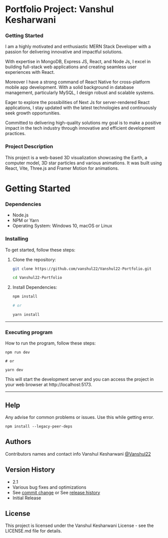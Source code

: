 # Portfolio Project: Vanshul Kesharwani

### Getting Started
I am a highly motivated and enthusiastic MERN Stack Developer with a passion for delivering innovative and impactful solutions. 

With expertise in MongoDB, Express JS, React, and Node Js, I excel in building full-stack web applications and creating seamless user experiences with React.

Moreover I have a strong command of React Native for cross-platform mobile app development. With a solid background in database management, particularly MySQL, I design robust and scalable systems. 

Eager to explore the possibilities of Next Js for server-rendered React applications, I stay updated with the latest technologies and continuously seek growth opportunities. 

Committed to delivering high-quality solutions my goal is to make a positive impact in the tech industry through innovative and efficient development practices.

### Project Description
This project is a web-based 3D visualization showcasing the Earth, a computer model, 3D star particles and various animations. 
It was built using React, Vite, Three.js and Framer Motion for animations.

# Getting Started

### Dependencies
- Node.js
- NPM or Yarn
- Operating System: Windows 10, macOS or Linux

### Installing
To get started, follow these steps:

1. Clone the repository:
   ```bash
   git clone https://github.com/vanshul22/Vanshul22-Portfolio.git

   cd Vanshul22-Portfolio

2. Install Dependencies:
    ```bash
    npm install 

    # or

    yarn install
    ```
---
### Executing program

How to run the program, follow these steps:
    
    npm run dev

    # or

    yarn dev
This will start the development server and you can access the project in your web browser at http://localhost:5173.

---


## Help
Any advise for common problems or issues. Use this while getting error.
```
npm install --legacy-peer-deps
```

## Authors
Contributors names and contact info Vanshul Kesharwani [@Vanshul22](mailto:vkvanshulkesharwani54@gmail.com)

## Version History
* 2.1
* Various bug fixes and optimizations
* See [commit change](https://github.com/vanshul22/Vanshul22-Portfolio/commits/master) or See [release history](https://github.com/vanshul22/Vanshul22-Portfolio/deployments)
* Initial Release

## License
This project is licensed under the Vanshul Kesharwani License - see the LICENSE.md file for details.